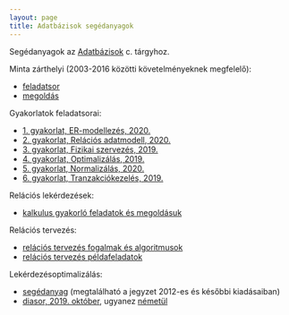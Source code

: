 ```yaml
---
layout: page
title: Adatbázisok segédanyagok
---
```


Segédanyagok az [Adatbázisok](/adatbazisok/) c. tárgyhoz.

Minta zárthelyi (2003-2016 közötti követelményeknek megfelelő):

-   [feladatsor](files/mintazh.pdf)
-   [megoldás](files/mintazhmegoldas.pdf)

Gyakorlatok feladatsorai:

-   [1. gyakorlat, ER-modellezés, 2020.](files/er_feladatok.pdf)
-   [2. gyakorlat, Relációs adatmodell, 2020.](files/relacios-lekerdezesek-handout.pdf)
-   [3. gyakorlat, Fizikai szervezés, 2019.](files/fiz_kiadando_feladatok_2019.pdf)
-   [4. gyakorlat, Optimalizálás, 2019.](files/optimalizalasgyak_2019.pdf)
-   [5. gyakorlat, Normalizálás, 2020.](files/normalizalas.pdf)
-   [6. gyakorlat, Tranzakciókezelés, 2019.](files/tranzakciokezeles2019.pdf)

Relációs lekérdezések:

-   [kalkulus gyakorló feladatok és megoldásuk](files/relacios_lekerdezesek_gyakorlat_kalkulus.pdf)

Relációs tervezés:

-   [relációs tervezés fogalmak és algoritmusok](files/relacios-tervezes-algoritmusok.pdf)
-   [relációs tervezés példafeladatok](files/adatb-relacios-tervezes.pdf)

Lekérdezésoptimalizálás: 

-   [segédanyag](files/Lekerdezes_opt.pdf) (megtalálható a jegyzet 2012-es és későbbi kiadásaiban)
-   [diasor, 2019. október](files/optimalizalas2019.pdf), ugyanez [németül](files/Optimierung.pdf)
